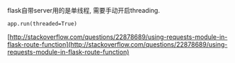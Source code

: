 flask自带server用的是单线程, 需要手动开启threading.

`app.run(threaded=True)`

[http://stackoverflow.com/questions/22878689/using-requests-module-in-flask-route-function](http://stackoverflow.com/questions/22878689/using-requests-module-in-flask-route-function)

